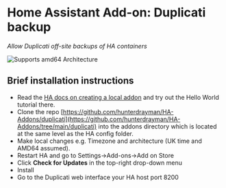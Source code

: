 # Home Assistant Add-on: Duplicati backup

_Allow Duplicati off-site backups of HA containers_

![Supports amd64 Architecture][amd64-shield]

[amd64-shield]: https://img.shields.io/badge/amd64-yes-green.svg

## Brief installation instructions

- Read the [HA docs on creating a local addon](https://developers.home-assistant.io/docs/add-ons/) and try out the Hello World tutorial there.
- Clone the repo [https://github.com/hunterdrayman/HA-Addons/duplicati](https://github.com/hunterdrayman/HA-Addons/tree/main/duplicati) into the addons directory which is located at the same level as the HA config folder.
- Make local changes e.g. Timezone and architecture (UK time and AMD64 assumed).
- Restart HA and go to Settings-&gt;Add-ons-&gt;Add on Store
- Click **Check for Updates** in the top-right drop-down menu
- Install
- Go to the Duplicati web interface your HA host port 8200